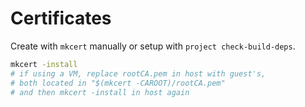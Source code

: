 # Certificates

Create with `mkcert` manually or setup with ``project check-build-deps``.

```bash
mkcert -install
# if using a VM, replace rootCA.pem in host with guest's,
# both located in "$(mkcert -CAROOT)/rootCA.pem"
# and then mkcert -install in host again
```
